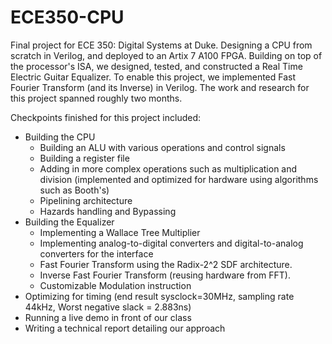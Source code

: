 # ECE350-CPU
Final project for ECE 350: Digital Systems at Duke. Designing a CPU from scratch in Verilog, and deployed to an Artix 7 A100 FPGA. Building on top of the processor's ISA, we designed, tested, and constructed a Real Time Electric Guitar Equalizer. 
To enable this project, we implemented Fast Fourier Transform (and its Inverse) in Verilog. The work and research for this project spanned roughly two months.

Checkpoints finished for this project included:
+ Building the CPU
  + Building an ALU with various operations and control signals 
  + Building a register file
  + Adding in more complex operations such as multiplication and division (implemented and optimized for hardware using algorithms such as Booth's)
  + Pipelining architecture
  + Hazards handling and Bypassing
+ Building the Equalizer
  + Implementing a Wallace Tree Multiplier
  + Implementing analog-to-digital converters and digital-to-analog converters for the interface
  + Fast Fourier Transform using the Radix-2^2 SDF architecture.
  + Inverse Fast Fourier Transform (reusing hardware from FFT).
  + Customizable Modulation instruction
+ Optimizing for timing (end result sysclock=30MHz, sampling rate 44kHz, Worst negative slack = 2.883ns)
+ Running a live demo in front of our class
+ Writing a technical report detailing our approach
